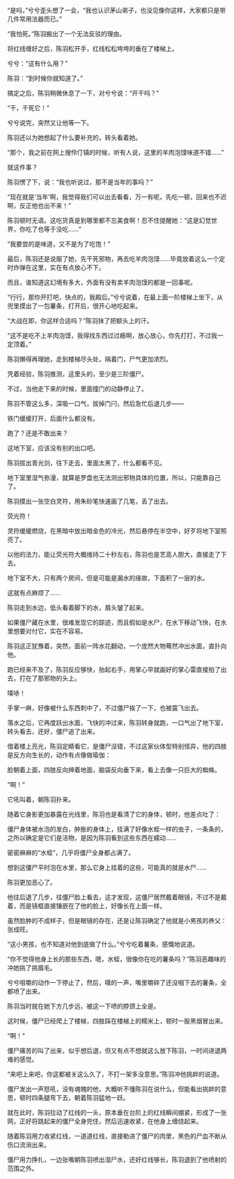 “是吗，”兮兮歪头想了一会，“我也认识茅山弟子，也没见像你这样，大家都只是带几件常用法器而已。”

“我怕死。”陈羽搬出了一个无法反驳的理由。

将红线缠好之后，陈羽松开手，红线松松垮垮的垂在了楼梯上。

兮兮：“这有什么用？”

陈羽：“到时候你就知道了。”

搞定之后，陈羽稍微休息了一下，对兮兮说：“开干吗？”

“干，干死它！”

兮兮说完，突然又让他等一下。

陈羽还以为她想起了什么要补充的，转头看着她。

“那个，我之前在网上搜伶仃镇的时候，听有人说，这里的羊肉泡馍味道不错……”

就这件事？

陈羽愣了下，说：“我也听说过，那不是当年的事吗？”

“现在就是‘当年’啊，我觉得我们可以出去看看，万一有呢，先吃一顿，回来也不迟啊，反正他也出不来！”

陈羽顿时无语。这吃货真是到哪里都不忘美食啊！忍不住提醒她：“这是幻觉世界，你吃了也等于没吃……”

“我要尝的是味道，又不是为了吃饱！”

最后，陈羽还是说服了她，先干死邪物，再去吃羊肉泡馍……毕竟放着这么一个定时炸弹在这里，实在有点放心不下。

而且，谁知道这幻境有多大，外面有没有卖羊肉泡馍的都是一回事呢。

“行行，那你开打吧，快点的，我殿后。”兮兮说着，在最上面一阶楼梯上坐下，从兜里摸出了一包薯条，打开后，很开心地吃起来。

“大战在即，你这样合适吗？”陈羽抹了把额头上的汗。

“这不是吃不上羊肉泡馍，我得找东西过过瘾啊，放心放心，你先打打，不过我一定顶着。”

陈羽懒得再理她，走到楼梯尽头处，隔着门，尸气更加浓烈。

凭着经验，陈羽推测，这里头的，至少是三阶僵尸。

不过，当他走下来的时候，里面撞门的动静停止了。

陈羽不管这么多，深吸一口气，拔掉门闩，然后急忙后退几步——

铁门缓缓打开，后面什么都没有。

跑了？还是不敢出来？

这地下室，应该没有别的出口吧。

陈羽拔出青光剑，往下走去，里面太黑了，什么都看不见。

地下室里湿气弥漫，就算是罗盘也无法测出邪物具体的位置，所以，只能靠自己了。

陈羽摸出一张空白灵符，用朱砂笔快速画了几笔，丢了出去。

荧光符！

灵符缓缓燃烧，在黑暗中放出暗金色的冷光，然后悬停在半空中，好歹将地下室照亮了。

以他的法力，能让荧光符大概维持二十秒左右，陈羽也是艺高人胆大，直接走了下去。

地下室不大，只有两个房间，但是可能是漏水的缘故，下面积了一层的水。

这就有点麻烦了……

陈羽走到水边，低头看着脚下的水，眉头皱了起来。

如果僵尸藏在水里，很难发现它的踪迹，而且假如是水尸，在水下移动飞快，在水里想要对付它，实在不容易。

陈羽这正犹豫着，突然，面前一阵水花翻动，一个庞然大物蓦然冲出水面，直扑向他。

跑已经来不及了，陈羽反应够快，抬起右手，用掌心早就画好的掌心雷直接拍了出去，打在了那邪物的头上。

噗哧！

手掌一麻，好像被什么东西刺中了，不过僵尸挨了一下，也被震飞出去。

落水之后，它再度跃出水面，飞快的冲过来，陈羽转身就跑，一口气出了地下室，转头看去，还好，僵尸追了出来。

借着楼上亮光，陈羽定睛看它，是僵尸没错，不过这家伙体型特别怪异，他的四肢是反方向生长的，动作有点像做瑜伽：

脸朝着上面，四肢反向抻着地面，脑袋反向垂下来，看上去像一只巨大的蜘蛛。

“啊！”

它吼叫着，朝陈羽扑来。

随着它身影更加暴露在光线里，陈羽也是看清了它的身体，顿时，他差点吐了：

僵尸身体被水泡的发白，肿胀的身体上，挂满了好像水蛭一样的虫子，一条条的，之所以确定是它们是活物，是因为陈羽看到这些东西在蠕动……

密密麻麻的“水蛭”，几乎将僵尸全身都占满了。

想到这僵尸平时泡在水里，那么它身上挂着的这些，可能真的就是水尸……

陈羽更加恶心了。

他往后退了几步，往僵尸脸上看去，这才发现，这僵尸居然戴着眼镜，不过不是戴着，而是镜框直接镶嵌在了他的脸上，好像长在上面一样。

虽然脸肿的不成样子，但是眼镜的存在，还是让陈羽确定了他就是小男孩的养父：张成旺。

“这小男孩，也不知道对他到底做了什么。”兮兮吃着薯条，感慨地说道。

“你不觉得他身上长的那些东西，嗯，水蛭，很像你在吃的薯条吗？”陈羽恶趣味的冲她挑了挑眉毛。

兮兮咀嚼的动作一下停止了，然后，噗的一声，嘴里嚼碎了还没咽下去的薯条，全都喷了出来。

陈羽当时就在她下方几步远，被这一下喷的脖颈上全是。

这时候，僵尸已经爬上了楼梯，四肢踩在楼梯上的糯米上，顿时一股黑烟冒出来。

“啊！”

僵尸痛苦的叫了出来，似乎想后退，但又有点不想就这么放下陈羽，一时间进退两难的感觉。

“来吧上来吧，你这都被关这么久了，不打一架多没意思。”陈羽冲他挑衅的说道。

僵尸发出一声怒吼，没有魂魄的他，大概听不懂陈羽在说什么，但能看出挑衅的意思，顿时四条腿弯下去，朝着陈羽猛地一跃。

就在此时，陈羽拉动了红线的一头，原本垂在台阶上的红线瞬间绷紧，形成了一张网，正好将跳起来的僵尸全身兜住，然后迅速收紧，在他身上缠绕起来。

随着陈羽用力收紧红线，一道道红线，直接勒进了僵尸的肉里，黑色的尸血不断从伤口流淌出来。

僵尸用力挣扎，一边张嘴朝陈羽喷出湿尸水，还好红线够长，陈羽退到了他喷射的范围之外。

